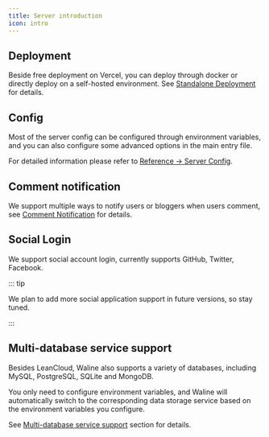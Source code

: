 ```yaml
---
title: Server introduction
icon: intro
---
```


## Deployment

Beside free deployment on Vercel, you can deploy through docker or directly deploy on a self-hosted environment. See [Standalone Deployment](./vps-deploy.md) for details.

## Config

Most of the server config can be configured through environment variables, and you can also configure some advanced options in the main entry file.

For detailed information please refer to [Reference → Server Config](../../reference/server.md).

## Comment notification

We support multiple ways to notify users or bloggers when users comment, see [Comment Notification](./notification.md) for details.

## Social Login

We support social account login, currently supports GitHub, Twitter, Facebook.

::: tip

We plan to add more social application support in future versions, so stay tuned.

:::

## Multi-database service support

Besides LeanCloud, Waline also supports a variety of databases, including MySQL, PostgreSQL, SQLite and MongoDB.

You only need to configure environment variables, and Waline will automatically switch to the corresponding data storage service based on the environment variables you configure.

See [Multi-database service support](./databases.md) section for details.
